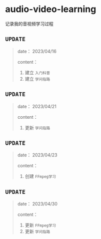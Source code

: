 # audio-video-learning
记录我的音视频学习过程

## `UPDATE`

> date：
> 2023/04/16
> 
> content：
> 1. 建立 `入门科普` 
> 2. 建立 `学问指路`



## `UPDATE`

> date：
> 2023/04/21
> 
> content：
> 1. 更新 `学问指路` 



## `UPDATE`

> date：
> 2023/04/23
> 
> content：
> 1. 创建 `FFmpeg学习` 



## `UPDATE`

> date：
> 2023/04/30
> 
> content：
> 1. 更新 `FFmpeg学习` 
> 2. 更新 `学问指路`
